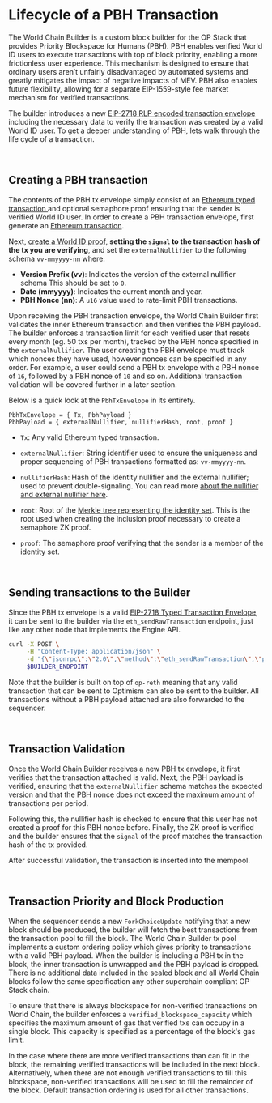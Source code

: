 # Lifecycle of a PBH Transaction

The World Chain Builder is a custom block builder for the OP Stack that provides Priority Blockspace for Humans (PBH). PBH enables verified World ID users to execute transactions with top of block priority, enabling a more frictionless user experience. This mechanism is designed to ensure that ordinary users aren’t unfairly disadvantaged by automated systems and greatly mitigates the impact of negative impacts of MEV. PBH also enables future flexibility, allowing for a separate EIP-1559-style fee market mechanism for verified transactions.

The builder introduces a new [EIP-2718 RLP encoded transaction envelope](https://eips.ethereum.org/EIPS/eip-2718) including the necessary data to verify the transaction was created by a valid World ID user. To get a deeper understanding of PBH, lets walk through the life cycle of a transaction. 

</br>

## Creating a PBH transaction

The contents of the PBH tx envelope simply consist of an [Ethereum typed transaction ](https://eips.ethereum.org/EIPS/eip-2718) and optional semaphore proof ensuring that the sender is verified World ID user. In order to create a PBH transaction envelope, first generate an [Ethereum transaction](https://ethereum.org/en/developers/docs/transactions/).

Next, [create a World ID proof](), **setting the `signal` to the transaction hash of the tx you are verifying**, and set the `externalNullifier` to the following schema `vv-mmyyyy-nn` where:

- **Version Prefix (vv)**: Indicates the version of the external nullifier schema This should be set to `0`.
- **Date (mmyyyy)**: Indicates the current month and year.
- **PBH Nonce (nn)**: A `u16` value used to rate-limit PBH transactions. 

Upon receiving the PBH transaction envelope, the World Chain Builder first validates the inner Ethereum transaction and then verifies the PBH payload. The builder enforces a transaction limit for each verified user that resets every month (eg. 50 txs per month), tracked by the PBH nonce specified in the `externalNullifier`. The user creating the PBH envelope must track which nonces they have used, however nonces can be specified in any order. For example, a user could send a PBH tx envelope with a PBH nonce of `16`, followed by a PBH nonce of `10` and so on. Additional transaction validation will be covered further in a later section. 

Below is a quick look at the `PbhTxEnvelope` in its entirety.

```
PbhTxEnvelope = { Tx, PbhPayload }
PbhPayload = { externalNullifier, nullifierHash, root, proof }
```
- `Tx`: Any valid Ethereum typed transaction.
- `externalNullifier`: String identifier used to ensure the uniqueness and proper sequencing of PBH transactions formatted as: `vv-mmyyyy-nn`.

- `nullifierHash`: Hash of the identity nullifier and the external nullifier; used to prevent double-signaling. You can read more [about the nullifier and external nullifier here](https://docs.world.org/world-id/further-reading/protocol-internals#external-nullifier).

- `root`: Root of the [Merkle tree representing the identity set](https://docs.world.org/world-id/further-reading/protocol-internals#signup-sequencer). This is the root used when creating the inclusion proof necessary to create a semaphore ZK proof.

- `proof`: The semaphore proof verifying that the sender is a member of the identity set.

</br>


## Sending transactions to the Builder

Since the PBH tx envelope is a valid [EIP-2718 Typed Transaction Envelope](https://eips.ethereum.org/EIPS/eip-2718), it can be sent to the builder via the `eth_sendRawTransaction` endpoint, just like any other node that implements the Engine API. 

```bash
curl -X POST \
     -H "Content-Type: application/json" \
     -d "{\"jsonrpc\":\"2.0\",\"method\":\"eth_sendRawTransaction\",\"params\":[\"$PBH_TX_BYTES\"],\"id\":480}" \
     $BUILDER_ENDPOINT
```

Note that the builder is built on top of `op-reth` meaning that any valid transaction that can be sent to Optimism can also be sent to the builder. All transactions without a PBH payload attached are also forwarded to the sequencer.


</br>

## Transaction Validation

Once the World Chain Builder receives a new PBH tx envelope, it first verifies that the transaction attached is valid. Next, the PBH payload is verified, ensuring that the `externalNullifier` schema matches the expected version and that the PBH nonce does not exceed the maximum amount of transactions per period. 

Following this, the nullifier hash is checked to ensure that this user has not created a proof for this PBH nonce before. Finally, the ZK proof is verified and the builder ensures that the `signal` of the proof matches the transaction hash of the tx provided.

After successful validation, the transaction is inserted into the mempool.

</br>

## Transaction Priority and Block Production

When the sequencer sends a new `ForkChoiceUpdate` notifying that a new block should be produced, the builder will fetch the best transactions from the transaction pool to fill the block. The World Chain Builder tx pool implements a custom ordering policy which gives priority to transactions with a valid PBH payload. When the builder is including a PBH tx in the block, the inner transaction is unwrapped and the PBH payload is dropped. There is no additional data included in the sealed block and all World Chain blocks follow the same specification any other superchain compliant OP Stack chain. 

To ensure that there is always blockspace for non-verified transactions on World Chain, the builder enforces a `verified_blockspace_capacity` which specifies the maximum amount of gas that verified txs can occupy in a single block. This capacity is specified as a percentage of the block's gas limit. 

In the case where there are more verified transactions than can fit in the block, the remaining verified transactions will be included in the next block. Alternatively, when there are not enough verified transactions to fill this blockspace, non-verified transactions will be used to fill the remainder of the block. Default transaction ordering is used for all other transactions.
